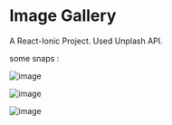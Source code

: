 # Image Gallery

A React-Ionic Project. Used Unplash API.

some snaps : 

![image](https://github.com/Om29001/PhotoGallery/assets/86549121/1c1afe0b-99a9-4197-abcc-569d15b15be6)

![image](https://github.com/Om29001/PhotoGallery/assets/86549121/6ab73ccb-ac63-4d70-a9ed-facea8a9a626)

![image](https://github.com/Om29001/PhotoGallery/assets/86549121/86926dce-d4ef-44cd-a154-022e6d71acff)





